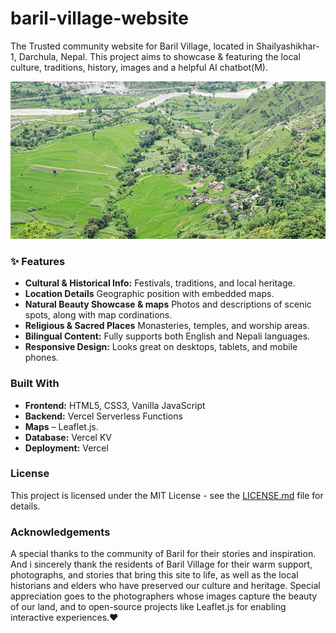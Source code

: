 # baril-village-website
The Trusted community website for Baril Village, located in Shailyashikhar-1, Darchula, Nepal. This project aims to showcase & featuring the local culture, traditions, history, images and a helpful AI chatbot(M).

![Baril Village Thumbnail](images/baril-thumbnail.jpg)


### ✨ Features

* **Cultural & Historical Info:** Festivals, traditions, and local heritage.
* **Location Details**  Geographic position with embedded maps.
* **Natural Beauty Showcase & maps**  Photos and descriptions of scenic spots, along with map cordinations.
* **Religious & Sacred Places**  Monasteries, temples, and worship areas.
* **Bilingual Content:** Fully supports both English and Nepali languages.
* **Responsive Design:** Looks great on desktops, tablets, and mobile phones.



### Built With

* **Frontend:** HTML5, CSS3, Vanilla JavaScript
* **Backend:** Vercel Serverless Functions
* **Maps** – Leaflet.js.
* **Database:** Vercel KV
* **Deployment:** Vercel


### License

This project is licensed under the MIT License - see the [LICENSE.md](LICENSE.md) file for details.

### Acknowledgements

A special thanks to the community of Baril for their stories and inspiration. And i sincerely thank the residents of Baril Village for their warm support, photographs, and stories that bring this site to life, as well as the local historians and elders who have preserved our culture and heritage. Special appreciation goes to the photographers whose images capture the beauty of our land, and to open-source projects like Leaflet.js for enabling interactive experiences.❤️
